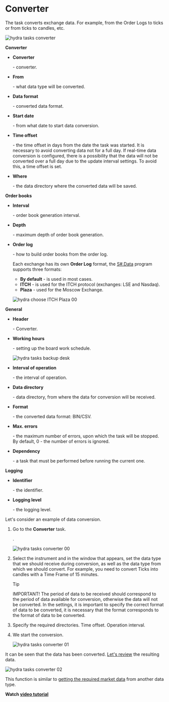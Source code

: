 # Converter

The task converts exchange data. For example, from the Order Logs to ticks or from ticks to candles, etc.

![hydra tasks converter](~/images/hydra_tasks_converter.png)

**Converter**

- **Converter**

   \- converter. 
- **From**

   \- what data type will be converted. 
- **Data format**

   \- converted data format. 
- **Start date**

   \- from what date to start data conversion. 
- **Time offset**

   \- the time offset in days from the date the task was started. It is necessary to avoid converting data not for a full day. If real\-time data conversion is configured, there is a possibility that the data will not be converted over a full day due to the update interval settings. To avoid this, a time offset is set. 
- **Where**

   \- the data directory where the converted data will be saved. 

**Order books**

- **Interval**

   \- order book generation interval. 
- **Depth**

   \- maximum depth of order book generation. 
- **Order log**

   \- how to build order books from the order log. 

  Each exchange has its own **Order Log** format, the [S\#.Data](Hydra.md) program supports three formats:
  - **By default** \- is used in most cases.
  - **ITCH** \- is used for the ITCH protocol (exchanges: LSE and Nasdaq).
  - **Plaza** \- used for the Moscow Exchange.

  ![hydra choose ITCH Plaza 00](~/images/hydra_choose_ITCH_Plaza_00.png)

**General**

- **Header**

   \- Converter. 
- **Working hours**

   \- setting up the board work schedule. 

  ![hydra tasks backup desk](~/images/hydra_tasks_backup_desk.png)
- **Interval of operation**

   \- the interval of operation. 
- **Data directory**

   \- data directory, from where the data for conversion will be received. 
- **Format**

   \- the converted data format: BIN\/CSV. 
- **Max. errors**

   \- the maximum number of errors, upon which the task will be stopped. By default, 0 \- the number of errors is ignored. 
- **Dependency**

   \- a task that must be performed before running the current one. 

**Logging**

- **Identifier**

   \- the identifier. 
- **Logging level**

   \- the logging level. 

Let's consider an example of data conversion.

1. Go to the **Converter** task.

   . 

   ![hydra tasks converter 00](~/images/hydra_tasks_converter_00.png)
2. Select the instrument and in the window that appears, set the data type that we should receive during conversion, as well as the data type from which we should convert. For example, you need to convert Ticks into candles with a Time Frame of 15 minutes.

   > [!TIP]
   > IMPORTANT\! The period of data to be received should correspond to the period of data available for conversion, otherwise the data will not be converted. In the settings, it is important to specify the correct format of data to be converted, it is necessary that the format corresponds to the format of data to be converted. 
3. Specify the required directories. Time offset. Operation interval. 
4. We start the conversion.

   ![hydra tasks converter 01](~/images/hydra_tasks_converter_01.png)

It can be seen that the data has been converted. [Let's review](HydraViewingMarketData.md) the resulting data. 

![hydra tasks converter 02](~/images/hydra_tasks_converter_02.png)

This function is similar to [getting the required market data](HydraUsingDifferentTypesMarketData.md) from another data type. 

**Watch [video tutorial](HydraConvectorVideo.md)**
